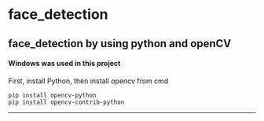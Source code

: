 # face_detection

## face_detection by using python and openCV

#### Windows was used in this project

First, install Python, then install opencv from cmd


```
pip install opencv-python
pip install opencv-contrib-python
```
--------------------------------------------------

